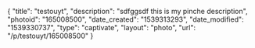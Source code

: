 {
    "title": "testouyt",
    "description": "sdfggsdf this is my pinche description",
    "photoid": "165008500",
    "date_created": "1539313293",
    "date_modified": "1539330737",
    "type": "captivate",
    "layout": "photo",
    "url": "\/p\/testouyt\/165008500"
}